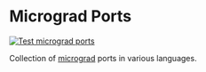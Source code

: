 # Micrograd Ports

[![Test micrograd ports](https://github.com/dvdblk/micrograd-ports/actions/workflows/test-micrograd-ports.yaml/badge.svg)](https://github.com/dvdblk/micrograd-ports/actions/workflows/test-micrograd-ports.yaml)

Collection of [micrograd](https://github.com/karpathy/micrograd) ports in various languages.
